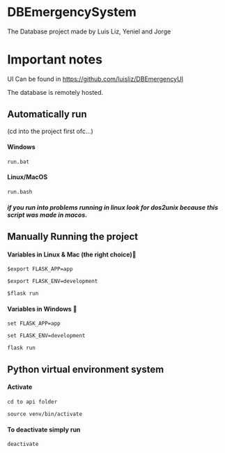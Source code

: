 # DBEmergencySystem
The Database project made by Luis Liz, Yeniel and Jorge

# Important notes  
UI Can be found in https://github.com/luisliz/DBEmergencyUI

The database is remotely hosted. 

## Automatically run

(cd into the project first ofc...)

#### Windows
`run.bat`

#### Linux/MacOS 
`run.bash` 

##### if you run into problems running in linux look for dos2unix because this script was made in macos. 


## Manually Running the project 
#### Variables in  Linux & Mac (the right choice)💖
`$export FLASK_APP=app`

`$export FLASK_ENV=development`

`$flask run`

#### Variables in Windows 🤢
`set FLASK_APP=app`

`set FLASK_ENV=development`

`flask run`

## Python virtual environment system 
#### Activate
```cd to api folder``` 

```source venv/bin/activate```

#### To deactivate simply run 

```deactivate```
